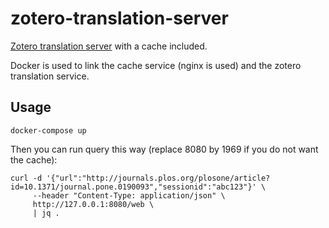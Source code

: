 # zotero-translation-server

[Zotero translation server](https://github.com/zotero/translation-server) with a cache included.

Docker is used to link the cache service (nginx is used) and the zotero translation service.

## Usage

```shell
docker-compose up
```

Then you can run query this way (replace 8080 by 1969 if you do not want the cache):

```shell
curl -d '{"url":"http://journals.plos.org/plosone/article?id=10.1371/journal.pone.0190093","sessionid":"abc123"}' \
     --header "Content-Type: application/json" \
     http://127.0.0.1:8080/web \
     | jq .
```
